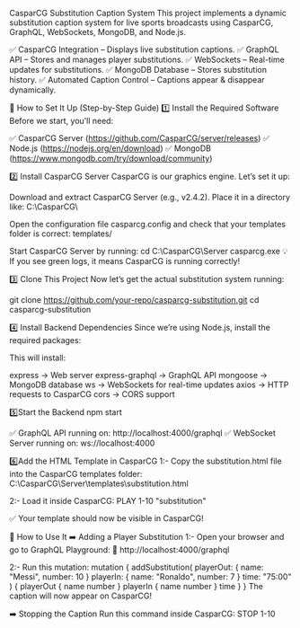 CasparCG Substitution Caption System
This project implements a dynamic substitution caption system for live sports broadcasts using CasparCG, GraphQL, WebSockets, MongoDB, and Node.js.

✅ CasparCG Integration – Displays live substitution captions.
✅ GraphQL API – Stores and manages player substitutions.
✅ WebSockets – Real-time updates for substitutions.
✅ MongoDB Database – Stores substitution history.
✅ Automated Caption Control – Captions appear & disappear dynamically.


📌 How to Set It Up (Step-by-Step Guide)
1️⃣ Install the Required Software
Before we start, you’ll need:

✅ CasparCG Server (https://github.com/CasparCG/server/releases)
✅ Node.js (https://nodejs.org/en/download)
✅ MongoDB (https://www.mongodb.com/try/download/community)


2️⃣ Install CasparCG Server
CasparCG is our graphics engine. Let’s set it up:

Download and extract CasparCG Server (e.g., v2.4.2).
Place it in a directory like:
C:\CasparCG\

Open the configuration file casparcg.config and check that your templates folder is correct:
<paths>
   <template-path>templates/</template-path>
</paths>

Start CasparCG Server by running:
cd C:\CasparCG\Server
casparcg.exe
💡 If you see green logs, it means CasparCG is running correctly!


3️⃣ Clone This Project
Now let’s get the actual substitution system running:

git clone https://github.com/your-repo/casparcg-substitution.git
cd casparcg-substitution


4️⃣ Install Backend Dependencies
Since we’re using Node.js, install the required packages:

This will install:

express → Web server
express-graphql → GraphQL API
mongoose → MongoDB database
ws → WebSockets for real-time updates
axios → HTTP requests to CasparCG
cors → CORS support

5️⃣Start the Backend
npm start

✅ GraphQL API running on: http://localhost:4000/graphql
✅ WebSocket Server running on: ws://localhost:4000

6️⃣Add the HTML Template in CasparCG
1:- Copy the substitution.html file into the CasparCG templates folder:
C:\CasparCG\Server\templates\substitution.html

2:- Load it inside CasparCG:
PLAY 1-10 "substitution"


✅ Your template should now be visible in CasparCG!



📌 How to Use It
➡️ Adding a Player Substitution
1:- Open your browser and go to GraphQL Playground:
📌 http://localhost:4000/graphql


2:- Run this mutation:
mutation {
  addSubstitution(
    playerOut: { name: "Messi", number: 10 }
    playerIn: { name: "Ronaldo", number: 7 }
    time: "75:00"
  ) {
    playerOut { name number }
    playerIn { name number }
    time
  }
}
The caption will now appear on CasparCG!

➡️ Stopping the Caption
Run this command inside CasparCG:
STOP 1-10

